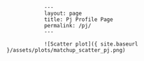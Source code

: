 
                ---
                layout: page
                title: Pj Profile Page
                permalink: /pj/
                ---

                ![Scatter plot]({ site.baseurl }/assets/plots/matchup_scatter_pj.png)
